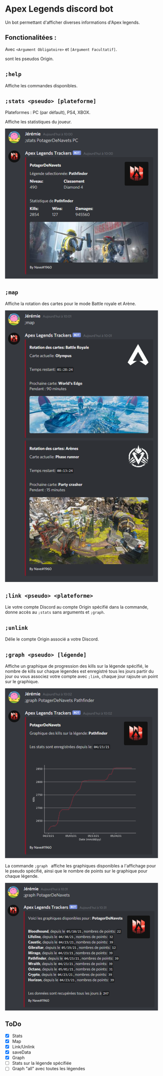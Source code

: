 # Apex Legends discord bot
Un bot permettant d'afficher diverses informations d'Apex legends.


## Fonctionalitées :
Avec `<Argument Obligatoire>` et `[Argument Facultatif]`.

<pseudo> sont les pseudos Origin.

## `;help`

Affiche les commandes disponibles.

## `;stats <pseudo> [plateforme]`
Plateformes : PC (par défault), PS4, XBOX.

Affiche les statistiques du joueur.

![Statistiques](https://raw.githubusercontent.com/jeremie-j/Apex-Legends-discord-bot/main/img/stats.png)

## `;map`

Affiche la rotation des cartes pour le mode Battle royale et Arène.

![Map](https://raw.githubusercontent.com/jeremie-j/Apex-Legends-discord-bot/main/img/map.png)

## `;link <pseudo> <plateforme>`

Lie votre compte Discord au compte Origin spécifié dans la commande, donne accès au `;stats` sans arguments et `;graph`.
	
## `;unlink`
	
Délie le compte Origin associé a votre Discord.
	
## `;graph <pseudo> [légende]`

Affiche un graphique de progression des kills sur la légende spécifié, le nombre de kills sur chaque légendes est enregistré tous les jours partir du jour ou vous associez votre compte avec `;link`, chaque jour rajoute un point sur le graphique.

![Graphique légende](https://raw.githubusercontent.com/jeremie-j/Apex-Legends-discord-bot/main/img/graph-legend.png)

La commande `;graph ` affiche les graphiques disponibles a l'affichage pour le pseudo spécifié, ainsi que le nombre de points sur le graphique pour chaque légende.
	
![Graphique compte](https://raw.githubusercontent.com/jeremie-j/Apex-Legends-discord-bot/main/img/graph%20.png)

## ToDo
- [x] Stats
- [x] Map
- [x] Link/Unlink
- [x] saveData
- [x] Graph
- [ ] Stats sur la légende spécifiée
- [ ] Graph "all" avec toutes les légendes
